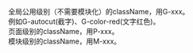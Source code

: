 全局公用级别（不需要模块化）的className，用G-xxx。  
例如G-autocut(截字)、G-color-red(文字红色)。  
页面级别的className，用P-xxx。  
模块级别的className，用M-xxx。  
